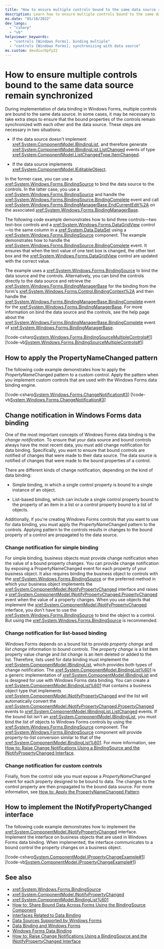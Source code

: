 ```yaml
---
title: "How to ensure multiple controls bound to the same data source remain synchronized"
description: Learn how to ensure multiple controls bound to the same data source remain synchronized.
ms.date: "05/10/2022"
dev_langs: 
  - "csharp"
  - "vb"
helpviewer_keywords: 
  - "controls [Windows Forms], binding multiple"
  - "controls [Windows Forms], synchronizing with data source"
ms.custom: devdivchpfy22
---
```


# How to ensure multiple controls bound to the same data source remain synchronized

During implementation of data binding in Windows Forms, multiple controls are bound to the same data source. In some cases, it may be necessary to take extra steps to ensure that the bound properties of the controls remain synchronized with each other and the data source. These steps are necessary in two situations:

- If the data source doesn't implement <xref:System.ComponentModel.IBindingList>, and therefore generate <xref:System.ComponentModel.IBindingList.ListChanged> events of type <xref:System.ComponentModel.ListChangedType.ItemChanged>.

- If the data source implements <xref:System.ComponentModel.IEditableObject>.

In the former case, you can use a <xref:System.Windows.Forms.BindingSource> to bind the data source to the controls. In the latter case, you use a <xref:System.Windows.Forms.BindingSource> and handle the <xref:System.Windows.Forms.BindingSource.BindingComplete> event and call <xref:System.Windows.Forms.BindingManagerBase.EndCurrentEdit%2A> on the associated <xref:System.Windows.Forms.BindingManagerBase>.

The following code example demonstrates how to bind three controls—two text-box controls and a <xref:System.Windows.Forms.DataGridView> control—to the same column in a <xref:System.Data.DataSet> using a <xref:System.Windows.Forms.BindingSource> component. The example demonstrates how to handle the <xref:System.Windows.Forms.BindingSource.BindingComplete> event. It ensures that when the text value of one text box is changed, the other text box and the <xref:System.Windows.Forms.DataGridView> control are updated with the correct value.

The example uses a <xref:System.Windows.Forms.BindingSource> to bind the data source and the controls. Alternatively, you can bind the controls directly to the data source and retrieve the <xref:System.Windows.Forms.BindingManagerBase> for the binding from the form's <xref:System.Windows.Forms.Control.BindingContext%2A> and then handle the <xref:System.Windows.Forms.BindingManagerBase.BindingComplete> event for the <xref:System.Windows.Forms.BindingManagerBase>. For more information on bind the data source and the controls, see the help page about the <xref:System.Windows.Forms.BindingManagerBase.BindingComplete> event of <xref:System.Windows.Forms.BindingManagerBase>.

 [!code-csharp[System.Windows.Forms.BindingSourceMultipleControls#1](~/samples/snippets/csharp/VS_Snippets_Winforms/System.Windows.Forms.BindingSourceMultipleControls/CS/Form1.cs#1)]
 [!code-vb[System.Windows.Forms.BindingSourceMultipleControls#1](~/samples/snippets/visualbasic/VS_Snippets_Winforms/System.Windows.Forms.BindingSourceMultipleControls/VB/Form1.vb#1)]

## How to apply the PropertyNameChanged pattern

The following code example demonstrates how to apply the *PropertyName*Changed pattern to a custom control. Apply the pattern when you implement custom controls that are used with the Windows Forms data binding engine.

 [!code-csharp[System.Windows.Forms.ChangeNotification#3](~/samples/snippets/csharp/VS_Snippets_Winforms/System.Windows.Forms.ChangeNotification/CS/Form1.cs#3)]
 [!code-vb[System.Windows.Forms.ChangeNotification#3](~/samples/snippets/visualbasic/VS_Snippets_Winforms/System.Windows.Forms.ChangeNotification/VB/Form1.vb#3)]

## Change notification in Windows Forms data binding

One of the most important concepts of Windows Forms data binding is the *change notification*. To ensure that your data source and bound controls always have the most recent data, you must add change notification for data binding. Specifically, you want to ensure that bound controls are notified of changes that were made to their data source. The data source is notified of changes that were made to the bound properties of a control.

There are different kinds of change notification, depending on the kind of data binding:

- Simple binding, in which a single control property is bound to a single instance of an object.

- List-based binding, which can include a single control property bound to the property of an item in a list or a control property bound to a list of objects.

Additionally, if you're creating Windows Forms controls that you want to use for data binding, you must apply the *PropertyName*Changed pattern to the controls. Applying pattern to the controls results in changes to the bound property of a control are propagated to the data source.

### Change notification for simple binding

For simple binding, business objects must provide change notification when the value of a bound property changes. You can provide change notification by exposing a PropertyNameChanged event for each property of your business object. It also requires binding the business object to controls with the <xref:System.Windows.Forms.BindingSource> or the preferred method in which your business object implements the <xref:System.ComponentModel.INotifyPropertyChanged> interface and raises a <xref:System.ComponentModel.INotifyPropertyChanged.PropertyChanged> event when the value of a property changes. When you use objects that implement the <xref:System.ComponentModel.INotifyPropertyChanged> interface, you don't have to use the <xref:System.Windows.Forms.BindingSource> to bind the object to a control. But using the <xref:System.Windows.Forms.BindingSource> is recommended.

### Change notification for list-based binding

Windows Forms depends on a bound list to provide *property change* and *list change* information to bound controls. The *property change* is a list item property value change and *list change* is an item deleted or added to the list. Therefore, lists used for data binding must implement the <xref:System.ComponentModel.IBindingList>, which provides both types of change notification. The <xref:System.ComponentModel.BindingList%601> is a generic implementation of <xref:System.ComponentModel.IBindingList> and is designed for use with Windows Forms data binding. You can create a <xref:System.ComponentModel.BindingList%601> that contains a business object type that implements <xref:System.ComponentModel.INotifyPropertyChanged> and the list will automatically convert the <xref:System.ComponentModel.INotifyPropertyChanged.PropertyChanged> events to <xref:System.ComponentModel.IBindingList.ListChanged> events. If the bound list isn't an <xref:System.ComponentModel.IBindingList>, you must bind the list of objects to Windows Forms controls by using the <xref:System.Windows.Forms.BindingSource> component. The <xref:System.Windows.Forms.BindingSource> component will provide property-to-list conversion similar to that of the <xref:System.ComponentModel.BindingList%601>. For more information, see [How to: Raise Change Notifications Using a BindingSource and the INotifyPropertyChanged Interface](/dotnet/desktop/winforms/controls/raise-change-notifications--bindingsource?view=netframeworkdesktop-4.8&preserve-view=true).

### Change notification for custom controls

Finally, from the control side you must expose a *PropertyName*Changed event for each property designed to be bound to data. The changes to the control property are then propagated to the bound data source. For more information, see [How to: Apply the PropertyNameChanged Pattern](/dotnet/desktop/winforms/how-to-apply-the-propertynamechanged-pattern?view=netframeworkdesktop-4.8&preserve-view=true)

## How to implement the INotifyPropertyChanged interface

The following code example demonstrates how to implement the <xref:System.ComponentModel.INotifyPropertyChanged> interface. Implement the interface on business objects that are used in Windows Forms data binding. When implemented, the interface  communicates to a bound control the property changes on a business object.

 [!code-csharp[System.ComponentModel.IPropertyChangeExample#1](~/samples/snippets/csharp/VS_Snippets_Winforms/System.ComponentModel.IPropertyChangeExample/CS/Form1.cs#1)]
 [!code-vb[System.ComponentModel.IPropertyChangeExample#1](~/samples/snippets/visualbasic/VS_Snippets_Winforms/System.ComponentModel.IPropertyChangeExample/VB/Form1.vb#1)]

## See also

- <xref:System.Windows.Forms.BindingSource>
- <xref:System.ComponentModel.INotifyPropertyChanged>
- <xref:System.ComponentModel.BindingList%601>
- [How to: Share Bound Data Across Forms Using the BindingSource Component](/dotnet/desktop/winforms/controls/how-to-share-bound-data-across-forms-using-the-bindingsource-component?view=netframeworkdesktop-4.8&preserve-view=true)
- [Interfaces Related to Data Binding](overview.md)
- [Data Sources Supported by Windows Forms](overview.md)
- [Data Binding and Windows Forms](overview.md)
- [Windows Forms Data Binding](/dotnet/desktop/winforms/windows-forms-data-binding?view=netframeworkdesktop-4.8&preserve-view=true)
- [How to: Raise Change Notifications Using a BindingSource and the INotifyPropertyChanged Interface](/dotnet/desktop/winforms/controls/raise-change-notifications--bindingsource?view=netframeworkdesktop-4.8&preserve-view=true)
